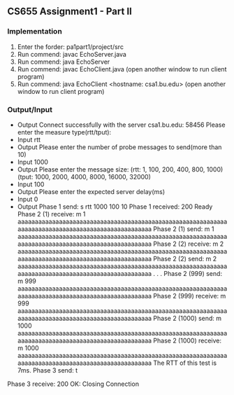 ## CS655 Assignment1 - Part II

### Implementation
1. Enter the forder: pa1part1/project/src
2. Run commend: javac EchoServer.java
3. Run commend: java EchoServer <port number>
4. Run commend: javac EchoClient.java (open another window to run client program)
5. Run commend: java EchoClient <hostname: csa1.bu.edu> <port number> 
(open another window to run client program)

### Output/Input
- Output
Connect successfully with the server csa1.bu.edu: 58456
Please enter the measure type(rtt/tput):
- Input
rtt
- Output
Please enter the number of probe messages to send(more than 10)
- Input
1000
- Output
Please enter the message size:
(rtt: 1, 100, 200, 400, 800, 1000)
(tput: 1000, 2000, 4000, 8000, 16000, 32000)
- Input
100
- Output
Please enter the expected server delay(ms)
- Input
0
- Output
Phase 1 send: s rtt 1000 100 10
Phase 1 received: 200 Ready
Phase 2 (1) receive: m 1 aaaaaaaaaaaaaaaaaaaaaaaaaaaaaaaaaaaaaaaaaaaaaaaaaaaaaaaaaaaaaaaaaaaaaaaaaaaaaaaaaaaaaaaaaaaaaaaaaaaa
Phase 2 (1) send: m 1 aaaaaaaaaaaaaaaaaaaaaaaaaaaaaaaaaaaaaaaaaaaaaaaaaaaaaaaaaaaaaaaaaaaaaaaaaaaaaaaaaaaaaaaaaaaaaaaaaaaa
Phase 2 (2) receive: m 2 aaaaaaaaaaaaaaaaaaaaaaaaaaaaaaaaaaaaaaaaaaaaaaaaaaaaaaaaaaaaaaaaaaaaaaaaaaaaaaaaaaaaaaaaaaaaaaaaaaaa
Phase 2 (2) send: m 2 aaaaaaaaaaaaaaaaaaaaaaaaaaaaaaaaaaaaaaaaaaaaaaaaaaaaaaaaaaaaaaaaaaaaaaaaaaaaaaaaaaaaaaaaaaaaaaaaaaaa
.
.
.
Phase 2 (999) send: m 999 aaaaaaaaaaaaaaaaaaaaaaaaaaaaaaaaaaaaaaaaaaaaaaaaaaaaaaaaaaaaaaaaaaaaaaaaaaaaaaaaaaaaaaaaaaaaaaaaaaaa
Phase 2 (999) receive: m 999 aaaaaaaaaaaaaaaaaaaaaaaaaaaaaaaaaaaaaaaaaaaaaaaaaaaaaaaaaaaaaaaaaaaaaaaaaaaaaaaaaaaaaaaaaaaaaaaaaaaa
Phase 2 (1000) send: m 1000 aaaaaaaaaaaaaaaaaaaaaaaaaaaaaaaaaaaaaaaaaaaaaaaaaaaaaaaaaaaaaaaaaaaaaaaaaaaaaaaaaaaaaaaaaaaaaaaaaaaa
Phase 2 (1000) receive: m 1000 aaaaaaaaaaaaaaaaaaaaaaaaaaaaaaaaaaaaaaaaaaaaaaaaaaaaaaaaaaaaaaaaaaaaaaaaaaaaaaaaaaaaaaaaaaaaaaaaaaaa
The RTT of this test is 7ms.
Phase 3 send: t

Phase 3 receive: 200 OK: Closing Connection

